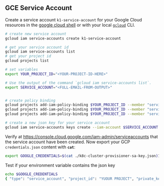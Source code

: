 
## GCE Service Account

Create a service account `k1-service-account` for your Google Cloud resources in the [google cloud shell](https://ssh.cloud.google.com/cloudshell/editor) or with your local [`gcloud`](https://cloud.google.com/sdk/install) CLI.
```bash
# create new service account
gcloud iam service-accounts create k1-service-account

# get your service account id
gcloud iam service-accounts list
# get your project id
gcloud projects list

# set variables
export YOUR_PROJECT_ID="<YOUR-PROJECT-ID-HERE>"

# Use the output of the command `gcloud iam service-accounts list`.
export SERVICE_ACCOUNT="<FULL-EMAIL-FROM-OUTPUT>"


# create policy binding
gcloud projects add-iam-policy-binding $YOUR_PROJECT_ID --member "serviceAccount:$SERVICE_ACCOUNT" --role='roles/compute.admin'
gcloud projects add-iam-policy-binding $YOUR_PROJECT_ID --member "serviceAccount:$SERVICE_ACCOUNT" --role='roles/iam.serviceAccountUser'
gcloud projects add-iam-policy-binding $YOUR_PROJECT_ID --member "serviceAccount:$SERVICE_ACCOUNT" --role='roles/viewer'

# create a new json key for your service account
gcloud iam service-accounts keys create --iam-account $SERVICE_ACCOUNT k8c-cluster-provisioner-sa-key.json
```
Verify at https://console.cloud.google.com/iam-admin/serviceaccounts that the service account have been created. Now export your GCP `credentials.json` content with **`cat`**:
```bash
export GOOGLE_CREDENTIALS=$(cat ./k8c-cluster-provisioner-sa-key.json)1
```
Test if your environment variable contains the json key
```bash
echo $GOOGLE_CREDENTIALS
{ "type": "service_account", "project_id": "YUOUR PROJECT", "private_key_id": "..." }
```
